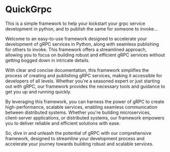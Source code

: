 # QuickGrpc

This is a simple framework to help your kickstart your grpc service development in python, and to publish the same for someone to invoke...


Welcome to an easy-to-use framework designed to accelerate your development of gRPC services in Python, along with seamless publishing for others to invoke. This framework offers a streamlined approach, allowing you to focus on building robust and efficient gRPC services without getting bogged down in intricate details.

With clear and concise documentation, this framework simplifies the process of creating and publishing gRPC services, making it accessible for developers of all levels. Whether you're a seasoned expert or just starting out with gRPC, our framework provides the necessary tools and guidance to get you up and running quickly.

By leveraging this framework, you can harness the power of gRPC to create high-performance, scalable services, enabling seamless communication between distributed systems. Whether you're building microservices, client-server applications, or distributed systems, our framework empowers you to deliver reliable and efficient solutions with ease.

So, dive in and unleash the potential of gRPC with our comprehensive framework, designed to streamline your development process and accelerate your journey towards building robust and scalable services.

